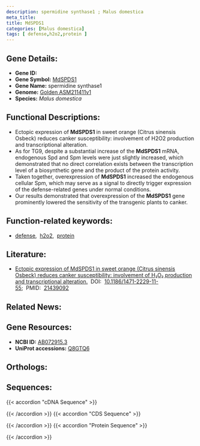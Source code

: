 ```yaml
---
description: spermidine synthase1 ; Malus domestica
meta_title:
title: MdSPDS1
categories: [Malus domestica]
tags: [ defense,h2o2,protein ]
---
```


## Gene Details:
- **Gene ID:** []()
- **Gene Symbol:** <u>MdSPDS1</u>
- **Gene Name:** spermidine synthase1
- **Genome:** [Golden ASM211411v1](https://ensembl.gramene.org/Malus_domestica_golden/Info/Index)
- **Species:** *Malus domestica*

## Functional Descriptions:
   - Ectopic expression of **MdSPDS1** in sweet orange (Citrus sinensis Osbeck) reduces canker susceptibility: involvement of H2O2 production and transcriptional alteration.
   - As for TG9, despite a substantial increase of the **MdSPDS1** mRNA, endogenous Spd and Spm levels were just slightly increased, which demonstrated that no direct correlation exists between the transcription level of a biosynthetic gene and the product of the protein activity.
   - Taken together, overexpression of **MdSPDS1** increased the endogenous cellular Spm, which may serve as a signal to directly trigger expression of the defense-related genes under normal conditions.
   - Our results demonstrated that overexpression of the **MdSPDS1** gene prominently lowered the sensitivity of the transgenic plants to canker.

## Function-related keywords:
   - [defense](/tags/defense/),&nbsp;&nbsp;[h2o2](/tags/h2o2/),&nbsp;&nbsp;[protein](/tags/protein/)

## Literature:
   - [Ectopic expression of MdSPDS1 in sweet orange (Citrus sinensis Osbeck) reduces canker susceptibility: involvement of H₂O₂ production and transcriptional alteration.](https://doi.org/10.1186/1471-2229-11-55)&nbsp;&nbsp;DOI:&nbsp;&nbsp;[10.1186/1471-2229-11-55](https://doi.org/10.1186/1471-2229-11-55);&nbsp;&nbsp;PMID:&nbsp;&nbsp;[21439092](https://pubmed.ncbi.nlm.nih.gov/21439092/)

## Related News:

## Gene Resources:
- **NCBI ID:**  [AB072915.3](https://www.ncbi.nlm.nih.gov/gene/?term=AB072915.3)
- **UniProt accessions:**  [Q8GTQ6](https://www.uniprot.org/uniprotkb/Q8GTQ6/entry)

## Orthologs:

## Sequences:
{{< accordion "cDNA Sequence" >}}

{{< /accordion >}}
{{< accordion "CDS Sequence" >}}

{{< /accordion >}}
{{< accordion "Protein Sequence" >}}

{{< /accordion >}}
